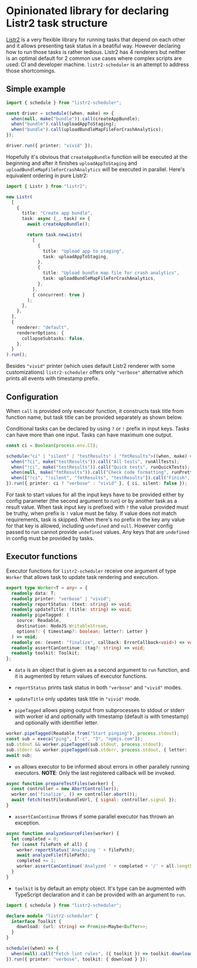 # Opinionated library for declaring Listr2 task structure

[Listr2](https://listr2.kilic.dev) is a very flexible library for running tasks that
depend on each other and it allows presenting task status in a beatiful way.
However declaring how to run those tasks is rather tedious. Listr2 has 4 renderers
but neither is an optimal default for 2 common use cases where complex scripts are used:
CI and developer machine. `listr2-scheduler` is an attempt to address those shortcomings.

## Simple example

```TypeScript
import { schedule } from "listr2-scheduler";

const driver = schedule((when, make) => {
  when(null, make("bundle")).call(createAppBundle);
  when("bundle").call(uploadAppToStaging);
  when("bundle").call(uploadBundleMapFileForCrashAnalytics);
});

driver.run({ printer: "vivid" });
```

Hopefully it's obvious that `createAppBundle` function will be executed at the beginning
and after it finishes `uploadAppToStaging` and `uploadBundleMapFileForCrashAnalytics` will
be executed in parallel. Here's equivalent ordering in pure Listr2:

```TypeScript
import { Listr } from "listr2";

new Listr(
  [
    {
      title: "Create app bundle",
      task: async (_, task) => {
        await createAppBundle();

        return task.newListr(
          [
            {
              title: "Upload app to staging",
              task: uploadAppToStaging,
            },
            {
              title: "Upload bundle map file for crash analytics",
              task: uploadBundleMapFileForCrashAnalytics,
            },
          ],
          { concurrent: true }
        );
      },
    },
  ],
  {
    renderer: "default",
    rendererOptions: {
      collapseSubtasks: false,
    },
  }
).run();
```

Besides `"vivid"` printer (which uses default Listr2 renderer with some customizations)
`listr2-scheduler` offers only `"verbose"` alternative which prints all events with
timestamp prefix.

## Configuration

When `call` is provided only executor function, it constructs task title from
function name, but task title can be provided separately as shown below.

Conditional tasks can be declared by using `?` or `!` prefix in input keys. Tasks can
have more than one input. Tasks can have maximum one output.

```TypeScript
const ci = Boolean(process.env.CI);

schedule<"ci" | "silent" | "testResults" | "fmtResults">((when, make) => {
  when("?ci", make("testResults")).call("All tests", runAllTests);
  when("!ci", make("testResults")).call("Quick tests", runQuickTests);
  when(null, make("fmtResults")).call("Check code formatting", runPrettier);
  when(["!ci", "!silent", "fmtResults", "testResults"]).call("Finish", showDoneAlert);
}).run({ printer: ci ? "verbose" : "vivid" }, { ci, silent: false });
```

For task to start values for all the input keys have to be provided either by config
parameter (the second argument to run) or by another task as a result value. When task
input key is prefixed with `?` the value provided must be truthy, when prefix is `!` value
must be falsy. If value does not match requirements, task is skipped. When there's no
prefix in the key any value for that key is allowed, including `undefined` and `null`.
However config passed to run cannot provide `undefined` values. Any keys that are
`undefined` in config must be provided by tasks.

## Executor functions

Executor functions for `listr2-scheduler` receive one argument of type `Worker` that
allows task to update task rendering and execution.

```TypeScript
export type Worker<T = any> = {
  readonly data: T;
  readonly printer: "verbose" | "vivid";
  readonly reportStatus: (text: string) => void;
  readonly updateTitle: (title: string) => void;
  readonly pipeTagged: (
    source: Readable,
    destination: NodeJS.WritableStream,
    options?: { timestamp?: boolean; letter?: Letter }
  ) => void;
  readonly on: (event: "finalize", callback: ErrorCallback<void>) => void;
  readonly assertCanContinue: (tag?: string) => void;
  readonly toolkit: Toolkit;
};
```

- `data` is an object that is given as a second argument to `run` function, and it
  is augmented by return values of executor functions.

- `reportStatus` prints task status in both `"verbose"` and `"vivid"` modes.

- `updateTitle` only updates task title in `"vivid"` mode.

- `pipeTagged` allows piping output from subprocesses to stdout or stderr with worker
  id and optionally with timestamp (default is with timestamp) and optionally with
  identifier letter.

```TypeScript
worker.pipeTagged(Readable.from("Start pinging"), process.stdout);
const sub = execa("ping", ["-c", "3", "npmjs.com"]);
sub.stdout && worker.pipeTagged(sub.stdout, process.stdout);
sub.stderr && worker.pipeTagged(sub.stderr, process.stdout, { letter: 'E' });
await sub;
```

- `on` allows executor to be informed about errors in other parallely running executors.
  **NOTE**: Only the last registered callback will be invoked.

```JavaScript
async function prepareTestFiles(worker) {
  const controller = new AbortController();
  worker.on('finalize', () => controller.abort());
  await fetch(testFilesBundleUrl, { signal: controller.signal });
}
```

- `assertCanContinue` throws if some parallel executor has thrown an exception.

```JavaScript
async function analyzeSourceFiles(worker) {
  let completed = 0;
  for (const filePath of all) {
    worker.reportStatus('Analyzing ' + filePath);
    await analyzeFile(filePath);
    completed += 1;
    worker.assertCanContinue('Analyzed ' + completed + '/' + all.length);
  }
}
```

- `toolkit` is by default an empty object. It's type can be augmented with TypeScript
  declaration and it can be provided with an argument to `run`.

```TypeScript
import { schedule } from "listr2-scheduler";

declare module "listr2-scheduler" {
  interface Toolkit {
    download: (url: string) => Promise<Maybe<Buffer>>;
  }
}

schedule((when) => {
  when(null).call("Fetch lint rules", ({ toolkit }) => toolkit.download(lintUrl));
}).run({ printer: "verbose", toolkit: { download } });
```
